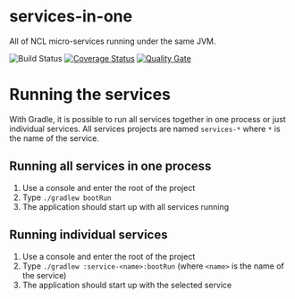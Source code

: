 # services-in-one

All of NCL micro-services running under the same JVM.

![Build Status](https://github.com/nus-ncl/services-in-one/.github/workflows/gradle.yml/badge.svg)
[![Coverage Status][cs-img]][cs-lnk]
[![Quality Gate][qg-img]][qg-lnk]

# Running the services

With Gradle, it is possible to run all services together in one process or just individual services. All services projects are named `services-*` where `*` is the name of the service.

## Running all services in one process

1. Use a console and enter the root of the project
2. Type `./gradlew bootRun`
3. The application should start up with all services running

## Running individual services

1. Use a console and enter the root of the project
2. Type `./gradlew :service-<name>:bootRun` (where `<name>` is the name of the service)
3. The application should start up with the selected service

[cs-img]: https://coveralls.io/repos/github/nus-ncl/services-in-one/badge.svg?branch=master
[cs-lnk]: https://coveralls.io/github/nus-ncl/services-in-one?branch=master
[qg-img]: https://sonarqube.com/api/badges/gate?key=nus-ncl:services-in-one
[qg-lnk]: https://sonarqube.com/dashboard/index/nus-ncl:services-in-one
